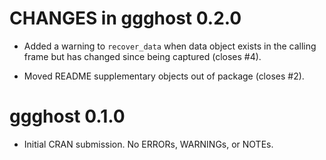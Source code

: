 # CHANGES in ggghost 0.2.0



* Added a warning to `recover_data` when data object exists in the calling frame
but has changed since being captured (closes #4).

* Moved README supplementary objects out of package (closes #2).

# ggghost 0.1.0

* Initial CRAN submission. No ERRORs, WARNINGs, or NOTEs.